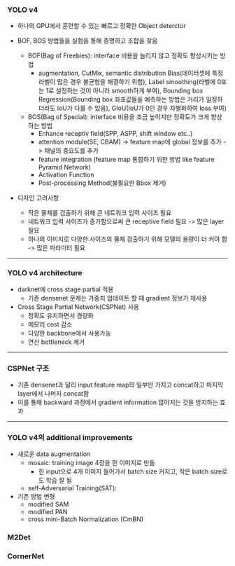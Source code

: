 ### YOLO v4
- 하나의 GPU에서 훈련할 수 있는 빠르고 정확한 Object deterctor
- BOF, BOS 방법들을 실험을 통해 증명하고 조합을 찾음
    - BOF(Bag of Freebies): interface 비용을 늘리지 않고 정확도 향상시키는 방법
        - augmentation, CutMix, semantic distribution Bias(데이터셋에 특정 라벨이 많은 경우 불균형을 해결하기 위함), Label smoothing(라벨에 0또는 1로 설정하는 것이 아니라 smooth하게 부여), Bounding box Regression(Bounding box 좌표값들을 예측하는 방법은 거리가 일정하더라도 IoU가 다를 수 있음), GIoU(IoU가 0인 경우 차별화하여 loss 부여)  
    - BOS(Bag of Special): interface 비용을 조금 높이지만 정확도가 크게 향상하는 방법
        - Enhance receptiv field(SPP, ASPP, shift window etc..)
        - attention module(SE, CBAM) -> feature map에 global 정보를 추가 -> 채널의 중요도를 추가
        - feature integration (feature map 통합하기 위한 방법 like feature Pyramid Network)
        - Activation Function
        - Post-processing Method(불필요한 Bbox 제거)

- 디자인 고려사항
    - 작은 물체를 검출하기 위해 큰 네트워크 입력 사이즈 필요
    - 네트워크 입력 사이즈가 증가함으로써 큰 receptive field 필요 -> 많은 layer 필요
    - 하나의 이미지로 다양한 사이즈의 물체 검출하기 위해 모델의 용량이 더 커야 함 -> 많은 파라미터 필요

---
### YOLO v4 architecture
- darknet에 cross stage partial 적용
    - 기존 densenet 문제는 가중치 업데이트 할 때 gradient 정보가 재사용
- Cross Stage Partial Network(CSPNet) 사용
    - 정확도 유지하면서 경량화
    - 메모리 cost 감소
    - 다양한 backbone에서 사용가능
    - 연산 bottleneck 제거
---
### CSPNet 구조
- 기존 densenet과 달리 input feature map의 일부만 가지고 concat하고 마지막 layer에서 나머지 concat함
- 이를 통해 backward 과정에서 gradient information 많아지는 것을 방지하는 효과
---
### YOLO v4의 additional improvements
- 새로운 data augmentation
    - mosaic: training image 4장을 한 이미지로 만듦
        - 한 input으로 4개 이미지 들어가서 batch size 커지고, 작은 batch size로도 학습 잘 됨
    - self-Adversarial Training(SAT): 
- 기존 방법 변형
    - modified SAM
    - modified PAN
    - cross mini-Batch Normalization (CmBN)
### M2Det
### CornerNet